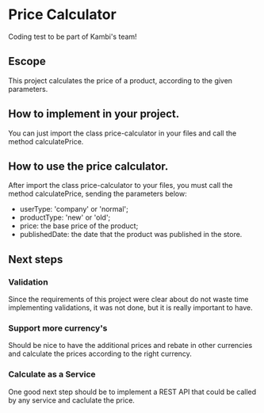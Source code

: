 # Price Calculator
Coding test to be part of Kambi's team!

## Escope
This project calculates the price of a product, according to the given parameters.

## How to implement in your project.
You can just import the class price-calculator in your files and call the method calculatePrice.

## How to use the price calculator.
After import the class price-calculator to your files, you must call the method calculatePrice, sending the parameters below: 
  - userType: 'company' or 'normal';
  - productType: 'new' or 'old';
  - price: the base price of the product;
  - publishedDate: the date that the product was published in the store.

## Next steps
### Validation
Since the requirements of this project were clear about do not waste time implementing validations, it was not done, but it is really important to have.

### Support more currency's
Should be nice to have the additional prices and rebate in other currencies and calculate the prices according to the right currency.

### Calculate as a Service
One good next step should be to implement a REST API that could be called by any service and caclulate the price.
